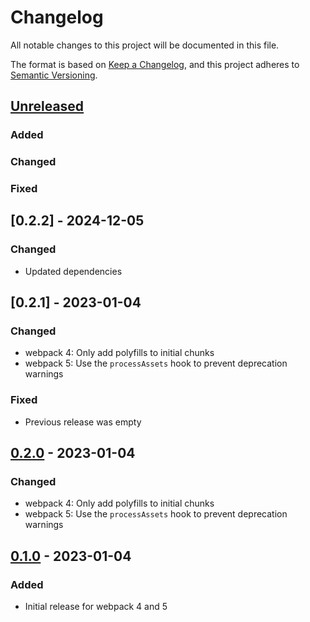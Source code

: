 <!-- 
SPDX-FileCopyrightText: 2023 Ferdinand Thiessen <rpm@fthiessen.de>
SPDX-License-Identifier: EUPL-1.2
--->
# Changelog

All notable changes to this project will be documented in this file.

The format is based on [Keep a Changelog](https://keepachangelog.com/en/1.0.0/),
and this project adheres to [Semantic Versioning](https://semver.org/spec/v2.0.0.html).

## [Unreleased]
### Added
### Changed
### Fixed

## [0.2.2] - 2024-12-05
### Changed
- Updated dependencies

## [0.2.1] - 2023-01-04
### Changed
- webpack 4: Only add polyfills to initial chunks
- webpack 5: Use the `processAssets` hook to prevent deprecation warnings

### Fixed
- Previous release was empty

## [0.2.0] - 2023-01-04
### Changed
- webpack 4: Only add polyfills to initial chunks
- webpack 5: Use the `processAssets` hook to prevent deprecation warnings

## [0.1.0] - 2023-01-04

### Added 

- Initial release for webpack 4 and 5

[unreleased]: https://github.com/susnux/webpack-plugin-corejs/compare/v0.2.1...HEAD
[0.2.0]: https://github.com/susnux/webpack-plugin-corejs/releases/tag/v0.2.1
[0.2.0]: https://github.com/susnux/webpack-plugin-corejs/releases/tag/v0.2.0
[0.1.0]: https://github.com/susnux/webpack-plugin-corejs/releases/tag/v0.1.0